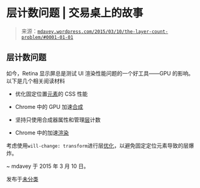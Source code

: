 <!--yml

分类：未分类

日期：2024-05-18 05:39:51

-->

# 层计数问题 | 交易桌上的故事

> 来源：[`mdavey.wordpress.com/2015/03/10/the-layer-count-problem/#0001-01-01`](https://mdavey.wordpress.com/2015/03/10/the-layer-count-problem/#0001-01-01)

## 层计数问题

如今，Retina 显示屏总是测试 UI 渲染性能问题的一个好工具——GPU 的影响。以下是几个相关阅读材料

+   优化固定位置[元素](http://benfrain.com/improving-css-performance-fixed-position-elements/)的 CSS 性能

+   Chrome 中的 GPU 加速[合成](http://www.chromium.org/developers/design-documents/gpu-accelerated-compositing-in-chrome)

+   坚持只使用合成器属性和管理[层](https://developers.google.com/web/fundamentals/performance/rendering/stick-to-compositor-only-properties-and-manage-layer-count)计数

+   Chrome 中的加速[渲染](http://www.html5rocks.com/en/tutorials/speed/layers/)

考虑使用`will-change: transform`进行层[优化](http://www.w3.org/TR/css-will-change-1/)，以避免固定定位元素导致的层爆炸。

~ mdavey 于 2015 年 3 月 10 日。

发布于[未分类](https://mdavey.wordpress.com/category/uncategorized/)
